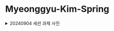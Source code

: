 # Myeonggyu-Kim-Spring

<details>
<summary>20240904 세션 과제 사진</summary>
<img src="https://github.com/user-attachments/assets/3e226ae4-14a2-4ccc-a389-d4620c79907e" alt="240904 과제 사진">
</details>
